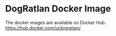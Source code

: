 # DogRatIan Docker Image

The docker images are available on Docker Hub.
https://hub.docker.com/u/dogratian/
